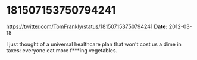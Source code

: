 # 181507153750794241
https://twitter.com/TomFrankly/status/181507153750794241
**Date:** 2012-03-18

I just thought of a universal healthcare plan that won't cost us a dime in taxes: everyone eat more f***ing vegetables.
